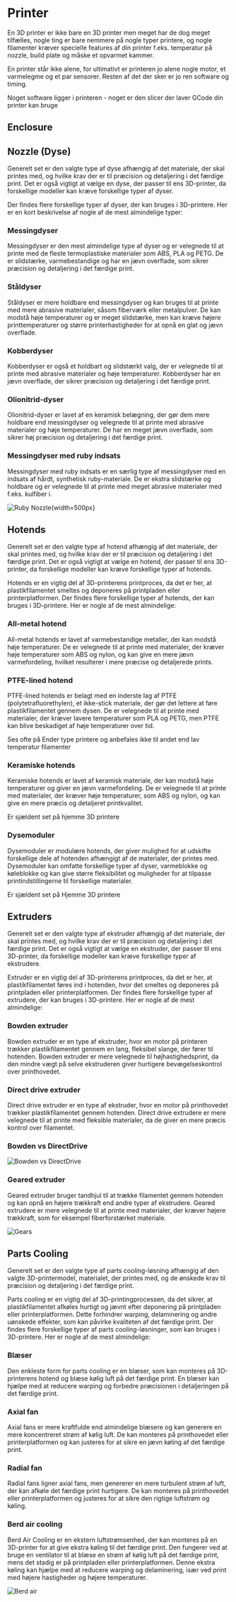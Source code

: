 # Printer

En 3D printer er ikke bare en 3D printer men meget har de dog meget tilfælles, nogle ting er bare nemmere på nogle typer printere, og nogle filamenter kræver specielle features af din printer f.eks. temperatur på nozzle, build plate og måske et opvarmet kammer.

En printer står ikke alene, for ultimativt er printeren jo alene nogle motor, et varmelegme og et par sensorer. Resten af det der sker er jo ren software og timing.

Noget software ligger i printeren - noget er den slicer der laver GCode din printer kan bruge

## Enclosure


## Nozzle (Dyse)

Generelt set er den valgte type af dyse afhængig af det materiale, der skal printes med, og hvilke krav der er til præcision og detaljering i det færdige print. Det er også vigtigt at vælge en dyse, der passer til ens 3D-printer, da forskellige modeller kan kræve forskellige typer af dyser.

Der findes flere forskellige typer af dyser, der kan bruges i 3D-printere. Her er en kort beskrivelse af nogle af de mest almindelige typer:

### Messingdyser
Messingdyser er den mest almindelige type af dyser og er velegnede til at printe med de fleste termoplastiske materialer som ABS, PLA og PETG. De er slidstærke, varmebestandige og har en jævn overflade, som sikrer præcision og detaljering i det færdige print.

### Ståldyser
Ståldyser er mere holdbare end messingdyser og kan bruges til at printe med mere abrasive materialer, såsom fiberværk eller metalpulver. De kan modstå høje temperaturer og er meget slidstærke, men kan kræve højere printtemperaturer og større printerhastigheder for at opnå en glat og jævn overflade.

### Kobberdyser
Kobberdyser er også et holdbart og slidstærkt valg, der er velegnede til at printe med abrasive materialer og høje temperaturer. Kobberdyser har en jævn overflade, der sikrer præcision og detaljering i det færdige print.

### Olionitrid-dyser
Olionitrid-dyser er lavet af en keramisk belægning, der gør dem mere holdbare end messingdyser og velegnede til at printe med abrasive materialer og høje temperaturer. De har en meget jævn overflade, som sikrer høj præcision og detaljering i det færdige print.

### Messingdyser med ruby indsats
Messingdyser med ruby indsats er en særlig type af messingdyser med en indsats af hårdt, synthetisk ruby-materiale. De er ekstra slidstærke og holdbare og er velegnede til at printe med meget abrasive materialer med f.eks. kulfiber i.

![Ruby Nozzle](assets/images/ruby.png){width=500px}

## Hotends

Generelt set er den valgte type af hotend afhængig af det materiale, der skal printes med, og hvilke krav der er til præcision og detaljering i det færdige print. Det er også vigtigt at vælge en hotend, der passer til ens 3D-printer, da forskellige modeller kan kræve forskellige typer af hotends.

Hotends er en vigtig del af 3D-printerens printproces, da det er her, at plastikfilamentet smeltes og deponeres på printpladen eller printerplatformen. Der findes flere forskellige typer af hotends, der kan bruges i 3D-printere. Her er nogle af de mest almindelige:

### All-metal hotend
All-metal hotends er lavet af varmebestandige metaller, der kan modstå høje temperaturer. De er velegnede til at printe med materialer, der kræver høje temperaturer som ABS og nylon, og kan give en mere jævn varmefordeling, hvilket resulterer i mere præcise og detaljerede prints.

### PTFE-lined hotend
PTFE-lined hotends er belagt med en inderste lag af PTFE (polytetrafluorethylen), et ikke-stick materiale, der gør det lettere at føre plastikfilamentet gennem dysen. De er velegnede til at printe med materialer, der kræver lavere temperaturer som PLA og PETG, men PTFE kan blive beskadiget af høje temperaturer over tid.

Ses ofte på Ender type printere og anbefales ikke til andet end lav temperatur filamenter

### Keramiske hotends
Keramiske hotends er lavet af keramisk materiale, der kan modstå høje temperaturer og giver en jævn varmefordeling. De er velegnede til at printe med materialer, der kræver høje temperaturer, som ABS og nylon, og kan give en mere præcis og detaljeret printkvalitet.

Er sjældent set på hjemme 3D printere

### Dysemoduler
Dysemoduler er modulære hotends, der giver mulighed for at udskifte forskellige dele af hotenden afhængigt af de materialer, der printes med. Dysemoduler kan omfatte forskellige typer af dyser, varmeblokke og køleblokke og kan give større fleksibilitet og muligheder for at tilpasse printindstillingerne til forskellige materialer.

Er sjældent set på Hjemme 3D printere

## Extruders

Generelt set er den valgte type af ekstruder afhængig af det materiale, der skal printes med, og hvilke krav der er til præcision og detaljering i det færdige print. Det er også vigtigt at vælge en ekstruder, der passer til ens 3D-printer, da forskellige modeller kan kræve forskellige typer af ekstrudere.

Extruder er en vigtig del af 3D-printerens printproces, da det er her, at plastikfilamentet føres ind i hotenden, hvor det smeltes og deponeres på printpladen eller printerplatformen. Der findes flere forskellige typer af extrudere, der kan bruges i 3D-printere. Her er nogle af de mest almindelige:

### Bowden extruder
Bowden extruder er en type af ekstruder, hvor en motor på printeren trækker plastikfilamentet gennem en lang, fleksibel slange, der fører til hotenden. Bowden extruder er mere velegnede til højhastighedsprint, da den mindre vægt på selve ekstruderen giver hurtigere bevægelseskontrol over printhovedet.

### Direct drive extruder
Direct drive extruder er en type af ekstruder, hvor en motor på printhovedet trækker plastikfilamentet gennem hotenden. Direct drive extrudere er mere velegnede til at printe med fleksible materialer, da de giver en mere præcis kontrol over filamentet.

### Bowden vs DirectDrive

![Bowden vs DirectDrive](assets/images/bowdenvsdirectdrive.png)

### Geared extruder
Geared extruder bruger tandhjul til at trække filamentet gennem hotenden og kan opnå en højere trækkraft end andre typer af ekstrudere. Geared extrudere er mere velegnede til at printe med materialer, der kræver højere trækkraft, som for eksempel fiberforstærket materiale.

![Gears](assets/images/gears.png)

## Parts Cooling

Generelt set er den valgte type af parts cooling-løsning afhængig af den valgte 3D-printermodel, materialet, der printes med, og de ønskede krav til præcision og detaljering i det færdige print.

Parts cooling er en vigtig del af 3D-printingprocessen, da det sikrer, at plastikfilamentet afkøles hurtigt og jævnt efter deponering på printpladen eller printerplatformen. Dette forhindrer warping, delaminering og andre uønskede effekter, som kan påvirke kvaliteten af det færdige print. Der findes flere forskellige typer af parts cooling-løsninger, som kan bruges i 3D-printere. Her er nogle af de mest almindelige:

### Blæser
Den enkleste form for parts cooling er en blæser, som kan monteres på 3D-printerens hotend og blæse kølig luft på det færdige print. En blæser kan hjælpe med at reducere warping og forbedre præcisionen i detaljeringen på det færdige print.

### Axial fan
Axial fans er mere kraftfulde end almindelige blæsere og kan generere en mere koncentreret strøm af kølig luft. De kan monteres på printhovedet eller printerplatformen og kan justeres for at sikre en jævn køling af det færdige print.

### Radial fan
Radial fans ligner axial fans, men genererer en mere turbulent strøm af luft, der kan afkøle det færdige print hurtigere. De kan monteres på printhovedet eller printerplatformen og justeres for at sikre den rigtige luftstrøm og køling.

### Berd air cooling
Berd Air Cooling er en ekstern luftstrømsenhed, der kan monteres på en 3D-printer for at give ekstra køling til det færdige print. Den fungerer ved at bruge en ventilator til at blæse en strøm af kølig luft på det færdige print, mens det stadig er på printpladen eller printerplatformen. Denne ekstra køling kan hjælpe med at reducere warping og delaminering, især ved print med højere hastigheder og højere temperaturer.

![Berd air](assets/images/berdair.png)

### 

